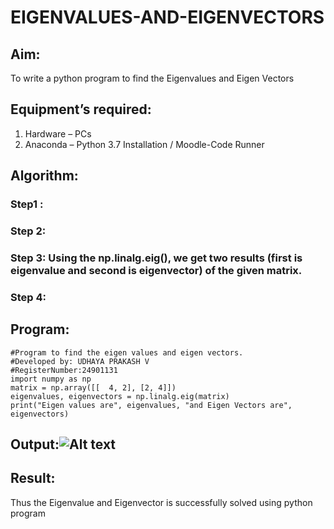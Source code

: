 # EIGENVALUES-AND-EIGENVECTORS
## Aim:
To write a python program to find the Eigenvalues and Eigen Vectors
## Equipment’s required:
1. 	Hardware – PCs
2. 	Anaconda – Python 3.7 Installation / Moodle-Code Runner
## Algorithm:
### Step1 : 
### Step 2: 
### Step 3: Using the np.linalg.eig(),  we get two results (first is eigenvalue and second is eigenvector) of the given matrix.
### Step 4: 

## Program:
``````
#Program to find the eigen values and eigen vectors.
#Developed by: UDHAYA PRAKASH V 
#RegisterNumber:24901131
import numpy as np
matrix = np.array([[  4, 2], [2, 4]])
eigenvalues, eigenvectors = np.linalg.eig(matrix)
print("Eigen values are", eigenvalues, "and Eigen Vectors are",  eigenvectors)
````````
## Output:![Alt text](<eigen vector.png>)

## Result:
Thus the Eigenvalue and Eigenvector is successfully solved using python program
